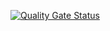 [![Quality Gate Status](https://sonarcloud.io/api/project_badges/measure?project=arquivo_responsive-design&metric=alert_status)](https://sonarcloud.io/summary/new_code?id=arquivo_responsive-design)
